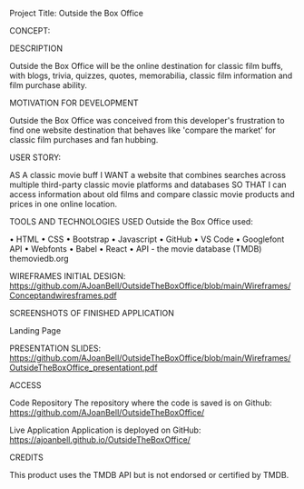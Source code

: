 Project Title: Outside the Box Office

CONCEPT:

DESCRIPTION

Outside the Box Office will be the online destination for classic film buffs, with blogs, trivia, quizzes, quotes, memorabilia, classic film information and film purchase ability.

MOTIVATION FOR DEVELOPMENT

Outside the Box Office was conceived from this developer's frustration to find one website destination that behaves like 'compare the market' for classic film purchases and fan hubbing.

USER STORY: 

AS A classic movie buff
I WANT a website that combines searches across multiple third-party classic movie platforms and databases
SO THAT I can access information about old films and compare classic movie products and prices in one online location.

TOOLS AND TECHNOLOGIES USED
Outside the Box Office used:

• HTML
• CSS
• Bootstrap
• Javascript
• GitHub
• VS Code
• Googlefont API
• Webfonts
• Babel
• React
• API - the movie database (TMDB) themoviedb.org

WIREFRAMES INITIAL DESIGN: https://github.com/AJoanBell/OutsideTheBoxOffice/blob/main/Wireframes/Conceptandwiresframes.pdf


SCREENSHOTS OF FINISHED APPLICATION

Landing Page


PRESENTATION SLIDES: https://github.com/AJoanBell/OutsideTheBoxOffice/blob/main/Wireframes/OutsideTheBoxOffice_presentationt.pdf

ACCESS

Code Repository
The repository where the code is saved is on Github: https://github.com/AJoanBell/OutsideTheBoxOffice/

Live Application
Application is deployed on GitHub: https://ajoanbell.github.io/OutsideTheBoxOffice/

CREDITS

This product uses the TMDB API but is not endorsed or certified by TMDB.
